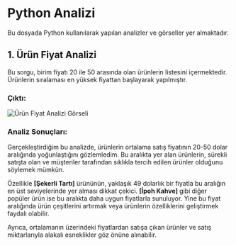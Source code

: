 # Python Analizi

Bu dosyada Python kullanılarak yapılan analizler ve görseller yer almaktadır.

## 1. Ürün Fiyat Analizi
Bu sorgu, birim fiyatı 20 ile 50 arasında olan ürünlerin listesini içermektedir. Ürünlerin sıralaması en yüksek fiyattan başlayarak yapılmıştır.

### Çıktı:
![Ürün Fiyat Analizi Görseli](Görseller/north5.png)



### Analiz Sonuçları:
Gerçekleştirdiğim bu analizde, ürünlerin ortalama satış fiyatının 20-50 dolar aralığında yoğunlaştığını gözlemledim. Bu aralıkta yer alan ürünlerin, sürekli satışta olan ve müşteriler tarafından sıklıkla tercih edilen ürünler olduğunu söylemek mümkün.

Özellikle **[Şekerli Tartı]** ürününün, yaklaşık 49 dolarlık bir fiyatla bu aralığın en üst seviyelerinde yer alması dikkat çekici. **[İpoh Kahve]** gibi diğer popüler ürün ise bu aralıkta daha uygun fiyatlarla sunuluyor. Yine bu fiyat aralığında ürün çeşitlerini artırmak veya ürünlerin özelliklerini geliştirmek faydalı olabilir. 

Ayrıca, ortalamanın üzerindeki fiyatlardan satışa çıkan ürünler ve satış miktarlarıyla alakalı esneklikler göz önüne alınabilir.
